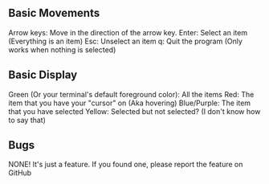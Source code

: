 ## Basic Movements
Arrow keys: Move in the direction of the arrow key.
Enter: Select an item (Everything is an item)
Esc: Unselect an item
q: Quit the program (Only works when nothing is selected)

## Basic Display
Green (Or your terminal's default foreground color): All the items
Red: The item that you have your "cursor" on (Aka hovering)
Blue/Purple: The item that you have selected
Yellow: Selected but not selected? (I don't know how to say that)

## Bugs
NONE! It's just a feature. If you found one, please report the feature on GitHub